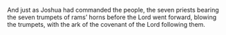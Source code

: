 And just as Joshua had commanded the people, the seven priests bearing the seven trumpets of rams’ horns before the Lord went forward, blowing the trumpets, with the ark of the covenant of the Lord following them.
